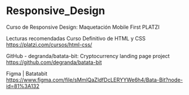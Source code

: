 # Responsive_Design
Curso de Responsive Design: Maquetación Mobile First PLATZI

Lecturas recomendadas
Curso Definitivo de HTML y CSS
https://platzi.com/cursos/html-css/

GitHub - degranda/batata-bit: Cryptocurrency landing page project
https://github.com/degranda/batata-bit

Figma | Batatabit
https://www.figma.com/file/sMmlQaZldfDcLERYYWe6h4/Bata-Bit?node-id=81%3A132
